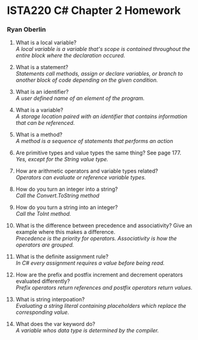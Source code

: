 # ISTA220 C# Chapter 2 Homework

### Ryan Oberlin

1. What is a local variable?  
*A local variable is a variable that's scope is contained throughout the entire block where the declaration occured.*

2. What is a statement?  
*Statements call methods, assign or declare variables, or branch to another block of code depending on the given condition.*

3. What is an identifier?  
*A user defined name of an element of the program.*

4. What is a variable?  
*A storage location paired with an identifier that contains information that can be referenced.*

5. What is a method?  
*A method is a sequence of statements that performs an action*

6. Are primitive types and value types the same thing? See page 177.  
*Yes, except for the String value type.*

7. How are arithmetic operators and variable types related?  
*Operators can evaluate or reference variable types.*

8. How do you turn an integer into a string?  
*Call the Convert.ToString method*

9. How do you turn a string into an integer?  
*Call the ToInt method.*

10. What is the difference between precedence and associativity? Give an example where this makes a difference.  
*Precedence is the priority for operators. Associativity is how the operators are grouped.*

11. What is the definite assignment rule?  
*In C# every assignment requires a value before being read.*

12. How are the prefix and postfix increment and decrement operators evaluated differently?  
*Prefix operators return references and postfix operators return values.*  

13. What is string interpoation?  
*Evaluating a string literal containing placeholders which replace the corresponding value.*  

14. What does the var keyword do?  
*A variable whos data type is determined by the compiler.*
